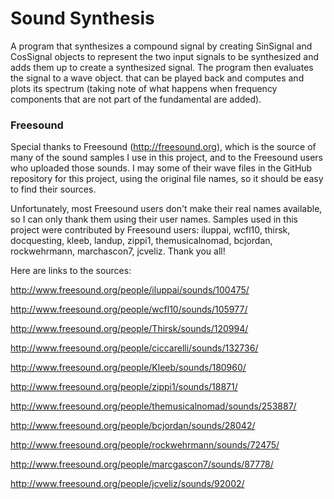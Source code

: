 Sound Synthesis
============================
A program that synthesizes a compound signal by creating SinSignal and CosSignal objects to represent the two input signals to be synthesized and adds them up to create a synthesized signal. The program then evaluates the signal to a wave object. that can be played back and computes and plots its spectrum (taking note of what happens when frequency components that are not part of the fundamental are added).

### Freesound

Special thanks to Freesound (http://freesound.org), which is the source of many of the
sound samples I use in this project, and to the Freesound users who
uploaded those sounds.  I may  some of their wave files in
the GitHub repository for this project, using the original file
names, so it should be easy to find their sources.

Unfortunately, most Freesound users don't make their real names
available, so I can only thank them using their user names.  Samples
used in this project  were contributed by Freesound users: iluppai,
wcfl10, thirsk, docquesting, kleeb, landup, zippi1, themusicalnomad,
bcjordan, rockwehrmann, marchascon7, jcveliz.  Thank you all!

Here are links to the sources:

http://www.freesound.org/people/iluppai/sounds/100475/

http://www.freesound.org/people/wcfl10/sounds/105977/

http://www.freesound.org/people/Thirsk/sounds/120994/

http://www.freesound.org/people/ciccarelli/sounds/132736/

http://www.freesound.org/people/Kleeb/sounds/180960/

http://www.freesound.org/people/zippi1/sounds/18871/

http://www.freesound.org/people/themusicalnomad/sounds/253887/

http://www.freesound.org/people/bcjordan/sounds/28042/

http://www.freesound.org/people/rockwehrmann/sounds/72475/

http://www.freesound.org/people/marcgascon7/sounds/87778/

http://www.freesound.org/people/jcveliz/sounds/92002/
